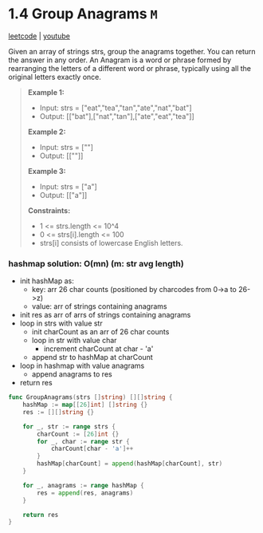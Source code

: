 # 1.4 Group Anagrams `M`

[leetcode](https://leetcode.com/problems/group-anagrams/) |
[youtube](https://www.youtube.com/watch?v=vzdNOK2oB2E)

Given an array of strings strs, group the anagrams together. You can return the answer in any order.
An Anagram is a word or phrase formed by rearranging the letters of a different word or phrase, typically using all the original letters exactly once.

> **Example 1:**
> - Input: strs = ["eat","tea","tan","ate","nat","bat"]
> - Output: [["bat"],["nat","tan"],["ate","eat","tea"]]
>
> **Example 2:**
> - Input: strs = [""]
> - Output: [[""]]
>
> **Example 3:**
> - Input: strs = ["a"]
> - Output: [["a"]]
>
> **Constraints:**
> - 1 <= strs.length <= 10^4
> - 0 <= strs[i].length <= 100
> - strs[i] consists of lowercase English letters.

### hashmap solution: O(mn) (m: str avg length)
- init hashMap as:
  - key: arr 26 char counts (positioned by charcodes from 0->a to 26->z)
  - value: arr of strings containing anagrams
- init res as arr of arrs of strings containing anagrams
- loop in strs with value str
  - init charCount as an arr of 26 char counts
  - loop in str with value char
    - increment charCount at char - 'a'
  - append str to hashMap at charCount
- loop in hashmap with value anagrams
  - append anagrams to res
- return res

```go
func GroupAnagrams(strs []string) [][]string {
    hashMap := map[[26]int] []string {}
    res := [][]string {}

    for _, str := range strs {
        charCount := [26]int {}
        for _, char := range str {
            charCount[char - 'a']++
        }
        hashMap[charCount] = append(hashMap[charCount], str)
    }

    for _, anagrams := range hashMap {
        res = append(res, anagrams)
    }

    return res
}
```